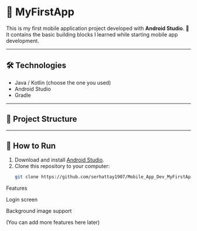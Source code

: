 # 📱 MyFirstApp

This is my first mobile application project developed with **Android Studio**. 🚀  
It contains the basic building blocks I learned while starting mobile app development.  

---

## 🛠️ Technologies
- Java / Kotlin (choose the one you used)
- Android Studio
- Gradle

---

## 📂 Project Structure


---

## 🚀 How to Run
1. Download and install [Android Studio](https://developer.android.com/studio).  
2. Clone this repository to your computer:  
   ```bash
   git clone https://github.com/serhattay1907/Mobile_App_Dev_MyFirstApp.git

Features

Login screen

Background image support

(You can add more features here later)
